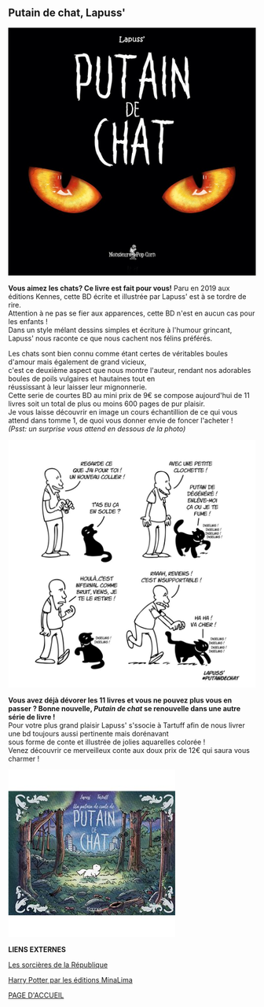 ## Putain de chat, Lapuss'

![image](images/PTNDECHAT1.jpg)

**Vous aimez les chats? Ce livre est fait pour vous!**
Paru en 2019 aux éditions Kennes, cette BD écrite et illustrée par Lapuss' est à se tordre de rire.  
Attention à ne pas se fier aux apparences, cette BD n'est en aucun cas pour les enfants !  
Dans un style mélant dessins simples et écriture à l'humour grincant, Lapuss' nous raconte ce que nous cachent nos félins préférés.

Les chats sont bien connu comme étant certes de véritables boules d'amour mais également de grand vicieux,  
c'est ce deuxième aspect que nous montre l'auteur, rendant nos adorables boules de poils vulgaires et hautaines tout en  
réussissant à leur laisser leur mignonnerie.  
Cette serie de courtes BD au mini prix de 9€ se compose aujourd'hui de 11 livres soit un total de plus ou moins 600 pages de   pur plaisir.  
Je vous laisse découvrir en image un cours échantillion de ce qui vous attend dans tomme 1, de quoi vous donner envie de foncer l'acheter !  
*(Psst: un surprise vous attend en dessous de la photo)*  

![image](images/ILLUPTNDECHAT1.jpg)

**Vous avez déjà dévorer les 11 livres et vous ne pouvez plus vous en passer ? Bonne nouvelle, *Putain de chat* se renouvelle 
 dans une autre série de livre !**  
Pour votre plus grand plaisir Lapuss' s'ssocie à Tartuff afin de nous livrer une bd toujours aussi pertinente mais dorénavant  
sous forme de conte et illustrée de jolies aquarelles colorée !  
Venez découvrir ce merveilleux conte aux doux prix de 12€ qui saura vous charmer !  

![image](images/PTNdeconte.jpg)



**LIENS EXTERNES**

[Les sorcières de la République](livre2.md)

[Harry Potter par les éditions MinaLima](livre3.md)

[PAGE D'ACCUEIL](index.md)
